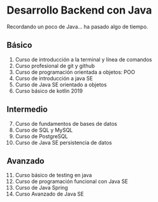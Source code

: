 # Desarrollo Backend con Java

Recordando un poco de Java... ha pasado algo de tiempo.

## Básico

1. Curso de introducción a la terminal y línea de comandos
2. Curso profesional de git y github
3. Curso de programación orientada a objetos: POO
4. Curso de introducción a java SE
5. Curso de Java SE orientado a objetos
6. Curso básico de kotlin 2019

## Intermedio

7. Curso de fundamentos de bases de datos
8. Curso de SQL y MySQL
9. Curso de PostgreSQL
10. Curso de Java SE persistencia de datos

## Avanzado

11. Curso básico de testing en java
12. Curso de programación funcional con Java SE
13. Curso de Java Spring
14. Curso Avanzado de Java SE
